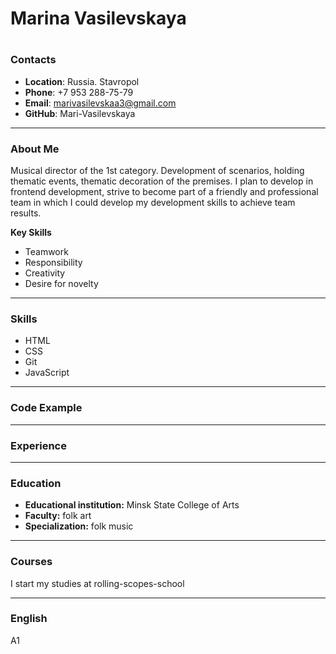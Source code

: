 # Marina Vasilevskaya
#
### Contacts
* **Location**: Russia. Stavropol
* **Phone**: +7 953 288-75-79
* **Email**: marivasilevskaa3@gmail.com
* **GitHub**: Mari-Vasilevskaya
---
### About Me

Musical director of the 1st category. Development of scenarios, holding thematic events, thematic decoration of the premises.
I plan to develop in frontend development, strive to become part of a friendly and professional team in which I could develop my development skills to achieve team results.

**Key Skills**
- Teamwork
- Responsibility
- Creativity
- Desire for novelty
---
### Skills
- HTML 
- CSS 
- Git 
- JavaScript
---

### Code Example

---

### Experience

---
### Education
- **Educational institution:** Minsk State College of Arts
- **Faculty:** folk art
- **Specialization:** folk music
---
### Courses 

I start my studies at rolling-scopes-school

---
### English
A1
